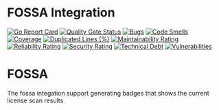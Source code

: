# FOSSA Integration
[![Go Report Card](https://goreportcard.com/badge/github.com/pavedroad-io/integrations)](https://goreportcard.com/report/github.com/pavedroad-io/integrations)
[![Quality Gate Status](https://sonarcloud.io/api/project_badges/measure?project=pavedroad-io_integrations&metric=alert_status)](https://sonarcloud.io/dashboard?id=pavedroad-io_integrations)
[![Bugs](https://sonarcloud.io/api/project_badges/measure?project=pavedroad-io_integrations&metric=bugs)](https://sonarcloud.io/dashboard?id=pavedroad-io_integrations)
[![Code Smells](https://sonarcloud.io/api/project_badges/measure?project=pavedroad-io_integrations&metric=code_smells)](https://sonarcloud.io/dashboard?id=pavedroad-io_integrations)
[![Coverage](https://sonarcloud.io/api/project_badges/measure?project=pavedroad-io_integrations&metric=coverage)](https://sonarcloud.io/dashboard?id=pavedroad-io_integrations)
[![Duplicated Lines (%)](https://sonarcloud.io/api/project_badges/measure?project=pavedroad-io_integrations&metric=duplicated_lines_density)](https://sonarcloud.io/dashboard?id=pavedroad-io_integrations)
[![Maintainability Rating](https://sonarcloud.io/api/project_badges/measure?project=pavedroad-io_integrations&metric=sqale_rating)](https://sonarcloud.io/dashboard?id=pavedroad-io_integrations)
[![Reliability Rating](https://sonarcloud.io/api/project_badges/measure?project=pavedroad-io_integrations&metric=reliability_rating)](https://sonarcloud.io/dashboard?id=pavedroad-io_integrations)
[![Security Rating](https://sonarcloud.io/api/project_badges/measure?project=pavedroad-io_integrations&metric=security_rating)](https://sonarcloud.io/dashboard?id=pavedroad-io_integrations)
[![Technical Debt](https://sonarcloud.io/api/project_badges/measure?project=pavedroad-io_integrations&metric=sqale_index)](https://sonarcloud.io/dashboard?id=pavedroad-io_integrations)
[![Vulnerabilities](https://sonarcloud.io/api/project_badges/measure?project=pavedroad-io_integrations&metric=vulnerabilities)](https://sonarcloud.io/dashboard?id=pavedroad-io_integrations)

# FOSSA

The fossa integation support generating badges that shows the current license scan results

